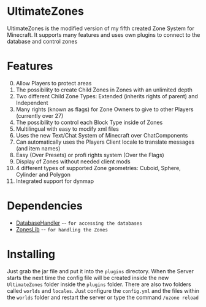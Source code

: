 # UltimateZones

UltimateZones is the modified version of my fifth created Zone System for Minecraft. 
It supports many features and uses own plugins to connect to the database and control zones

# Features
0. Allow Players to protect areas
0. The possibility to create Child Zones in Zones with an unlimited depth
0. Two different Child Zone Types: Extended (inherits rights of parent) and Independent
0. Many rights (known as flags) for Zone Owners to give to other Players (currently over 27)
0. The possibility to control each Block Type inside of Zones
0. Multilingual with easy to modify xml files
0. Uses the new Text/Chat System of Minecraft over ChatComponents
0. Can automatically uses the Players Client locale to translate messages (and item names)
0. Easy (Over Presets) or profi rights system (Over the Flags)
0. Display of Zones without needed client mods
0. 4 different types of supported Zone geometries: Cuboid, Sphere, Cylinder and Polygon
0. Integrated support for dynmap

# Dependencies
* [DatabaseHandler](https://github.com/DerTod2/DatabaseHandler) -- `for accessing the databases`
* [ZonesLib](https://github.com/DerTod2/ZonesLib) -- `for handling the Zones`

# Installing
Just grab the jar file and put it into the `plugins` directory. When the Server starts the next time
the config file will be created inside the new `UltimateZones` folder inside the `plugins` folder.
There are also two folders called `worlds` and `locales`. Just configure the `config.yml` and the 
files within the `worlds` folder and restart the server or type the command `/uzone reload`

